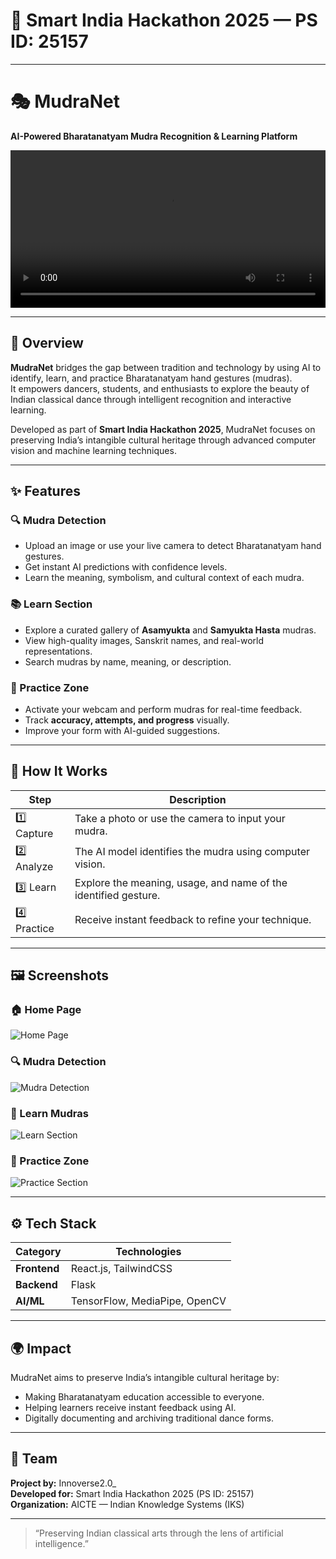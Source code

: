 # 🎯 Smart India Hackathon 2025 — PS ID: 25157

---

# 🎭 MudraNet  
**AI-Powered Bharatanatyam Mudra Recognition & Learning Platform**

<video src="https://github.com/user-attachments/assets/000757de-0990-4f99-9c0e-15fdb1723890" width="100%" controls></video>

---

## 🪷 Overview
**MudraNet** bridges the gap between tradition and technology by using AI to identify, learn, and practice Bharatanatyam hand gestures (mudras).  
It empowers dancers, students, and enthusiasts to explore the beauty of Indian classical dance through intelligent recognition and interactive learning.

Developed as part of **Smart India Hackathon 2025**, MudraNet focuses on preserving India’s intangible cultural heritage through advanced computer vision and machine learning techniques.

---

## ✨ Features

### 🔍 Mudra Detection
- Upload an image or use your live camera to detect Bharatanatyam hand gestures.
- Get instant AI predictions with confidence levels.
- Learn the meaning, symbolism, and cultural context of each mudra.

### 📚 Learn Section
- Explore a curated gallery of **Asamyukta** and **Samyukta Hasta** mudras.
- View high-quality images, Sanskrit names, and real-world representations.
- Search mudras by name, meaning, or description.

### 🎯 Practice Zone
- Activate your webcam and perform mudras for real-time feedback.
- Track **accuracy, attempts, and progress** visually.
- Improve your form with AI-guided suggestions.

---

## 🧠 How It Works

| Step | Description |
|------|--------------|
| 1️⃣ Capture | Take a photo or use the camera to input your mudra. |
| 2️⃣ Analyze | The AI model identifies the mudra using computer vision. |
| 3️⃣ Learn | Explore the meaning, usage, and name of the identified gesture. |
| 4️⃣ Practice | Receive instant feedback to refine your technique. |

---

## 🖼️ Screenshots

### 🏠 Home Page
![Home Page](./MudraNet/Screenshots/HomePage.png)

### 🔍 Mudra Detection
![Mudra Detection](./MudraNet/Screenshots/Mudra%20Detection%20Section.png)

### 📖 Learn Mudras
![Learn Section](./MudraNet/Screenshots/Learn%20Section.png)

### 🧘 Practice Zone
![Practice Section](./MudraNet/Screenshots/Practice%20Section.png)

---

## ⚙️ Tech Stack
| Category | Technologies |
|-----------|---------------|
| **Frontend** | React.js, TailwindCSS |
| **Backend** | Flask |
| **AI/ML** | TensorFlow, MediaPipe, OpenCV |

---

## 🌍 Impact
MudraNet aims to preserve India’s intangible cultural heritage by:
- Making Bharatanatyam education accessible to everyone.
- Helping learners receive instant feedback using AI.
- Digitally documenting and archiving traditional dance forms.

---

## 👥 Team
**Project by:** Innoverse2.0_  
**Developed for:** Smart India Hackathon 2025 (PS ID: 25157)  
**Organization:** AICTE — Indian Knowledge Systems (IKS)

---


> “Preserving Indian classical arts through the lens of artificial intelligence.”
